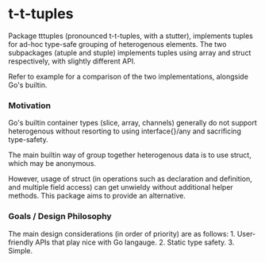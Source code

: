 # t-t-tuples

Package tttuples (pronounced t-t-tuples, with a stutter), implements tuples
for ad-hoc type-safe grouping of heterogenous elements. The two subpackages
(atuple and stuple) implements tuples using array and struct respectively,
with slightly different API.

Refer to example for a comparison of the two implementations, alongside Go's
builtin.

### Motivation

Go's builtin container types (slice, array, channels) generally do not
support heterogenous without resorting to using interface{}/any and
sacrificing type-safety.

The main builtin way of group together heterogenous data is to use struct,
which may be anonymous.

However, usage of struct (in operations such as declaration and definition,
and multiple field access) can get unwieldy without additional helper
methods. This package aims to provide an alternative.

### Goals / Design Philosophy

The main design considerations (in order of priority) are as follows:
    1. User-friendly APIs that play nice with Go langauge.
    2. Static type safety.
    3. Simple.
